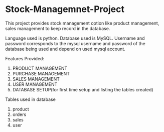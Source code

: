 # Stock-Managemnet-Project
This project provides stock management option like product management, sales management to keep record in the database. 

Language used is python.
Database used is MySQL. 
Username and password corresponds to the mysql username and password of the database being used and depend on used mysql account.

Features Provided:
1. PRODUCT MANAGEMENT
2. PURCHASE MANAGEMENT
3. SALES MANAGEMENT
4. USER MANAGEMENT
5. DATABASE SETUP(for first time setup and listing the tables created)

Tables used in database
1. product
2. orders
3. sales
4. user
